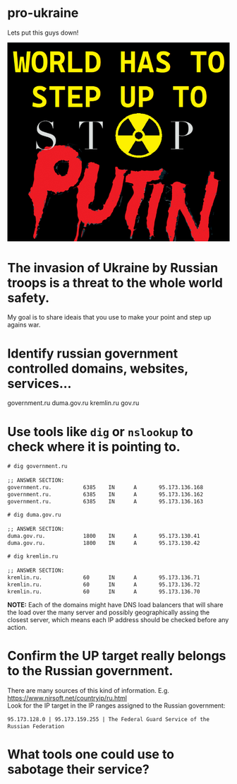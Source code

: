 # pro-ukraine
Lets put this guys down!

![alt text](https://github.com/vikanet/pro-ukraine/blob/main/pro-ukraine.png?raw=true)

# The invasion of Ukraine by Russian troops is a threat to the whole world safety.
My goal is to share ideais that you use to make your point and step up agains war.

# Identify russian government controlled domains, websites, services...
government.ru
duma.gov.ru
kremlin.ru
gov.ru

# Use tools like `dig` or `nslookup` to check where it is pointing to.
```
# dig government.ru

;; ANSWER SECTION:
government.ru.          6385    IN      A       95.173.136.168
government.ru.          6385    IN      A       95.173.136.162
government.ru.          6385    IN      A       95.173.136.163
```
```
# dig duma.gov.ru

;; ANSWER SECTION:
duma.gov.ru.            1800    IN      A       95.173.130.41
duma.gov.ru.            1800    IN      A       95.173.130.42
```
```
# dig kremlin.ru

;; ANSWER SECTION:
kremlin.ru.             60      IN      A       95.173.136.71
kremlin.ru.             60      IN      A       95.173.136.72
kremlin.ru.             60      IN      A       95.173.136.70
```
**NOTE:** Each of the domains might have DNS load balancers that will share the load over the many server and possibly geographically assing the closest server, which means each IP address should be checked before any action.

# Confirm the UP target really belongs to the Russian government.
There are many sources of this kind of information. E.g. https://www.nirsoft.net/countryip/ru.html \
Look for the IP target in the IP ranges assigned to the Russian government:

```
95.173.128.0 | 95.173.159.255 | The Federal Guard Service of the Russian Federation
```

# What tools one could use to sabotage their service?
